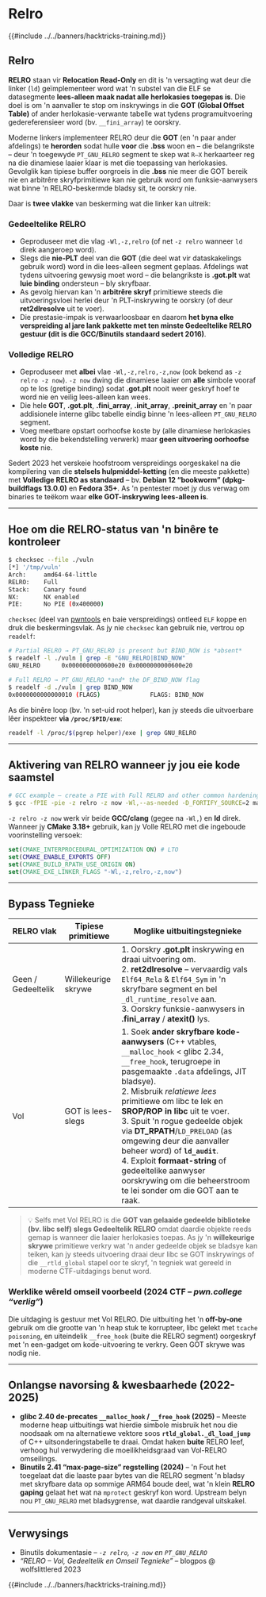 # Relro

{{#include ../../banners/hacktricks-training.md}}

## Relro

**RELRO** staan vir **Relocation Read-Only** en dit is 'n versagting wat deur die linker (`ld`) geïmplementeer word wat 'n substel van die ELF se datasegmente **lees-alleen maak nadat alle herlokasies toegepas is**. Die doel is om 'n aanvaller te stop om inskrywings in die **GOT (Global Offset Table)** of ander herlokasie-verwante tabelle wat tydens programuitvoering gedereferensieer word (bv. `__fini_array`) te oorskry.

Moderne linkers implementeer RELRO deur die **GOT** (en 'n paar ander afdelings) te **herorden** sodat hulle **voor** die **.bss** woon en – die belangrikste – deur 'n toegewyde `PT_GNU_RELRO` segment te skep wat `R–X` herkaarteer reg na die dinamiese laaier klaar is met die toepassing van herlokasies. Gevolglik kan tipiese buffer oorgroeis in die **.bss** nie meer die GOT bereik nie en arbitrêre skryfprimitiewe kan nie gebruik word om funksie-aanwysers wat binne 'n RELRO-beskermde bladsy sit, te oorskry nie.

Daar is **twee vlakke** van beskerming wat die linker kan uitreik:

### Gedeeltelike RELRO

* Geproduseer met die vlag `-Wl,-z,relro` (of net `-z relro` wanneer `ld` direk aangeroep word).
* Slegs die **nie-PLT** deel van die **GOT** (die deel wat vir dataskakelings gebruik word) word in die lees-alleen segment geplaas. Afdelings wat tydens uitvoering gewysig moet word – die belangrikste is **.got.plt** wat **luie binding** ondersteun – bly skryfbaar.
* As gevolg hiervan kan 'n **arbitrêre skryf** primitiewe steeds die uitvoeringsvloei herlei deur 'n PLT-inskrywing te oorskry (of deur **ret2dlresolve** uit te voer).
* Die prestasie-impak is verwaarloosbaar en daarom **het byna elke verspreiding al jare lank pakkette met ten minste Gedeeltelike RELRO gestuur (dit is die GCC/Binutils standaard sedert 2016)**.

### Volledige RELRO

* Geproduseer met **albei** vlae `-Wl,-z,relro,-z,now` (ook bekend as `-z relro -z now`). `-z now` dwing die dinamiese laaier om **alle** simbole vooraf op te los (gretige binding) sodat **.got.plt** nooit weer geskryf hoef te word nie en veilig lees-alleen kan wees.
* Die hele **GOT**, **.got.plt**, **.fini_array**, **.init_array**, **.preinit_array** en 'n paar addisionele interne glibc tabelle eindig binne 'n lees-alleen `PT_GNU_RELRO` segment.
* Voeg meetbare opstart oorhoofse koste by (alle dinamiese herlokasies word by die bekendstelling verwerk) maar **geen uitvoering oorhoofse koste** nie.

Sedert 2023 het verskeie hoofstroom verspreidings oorgeskakel na die kompilering van die **stelsels hulpmiddel-ketting** (en die meeste pakkette) met **Volledige RELRO as standaard** – bv. **Debian 12 “bookworm” (dpkg-buildflags 13.0.0)** en **Fedora 35+**. As 'n pentester moet jy dus verwag om binaries te teëkom waar **elke GOT-inskrywing lees-alleen is**.

---

## Hoe om die RELRO-status van 'n binêre te kontroleer
```bash
$ checksec --file ./vuln
[*] '/tmp/vuln'
Arch:     amd64-64-little
RELRO:    Full
Stack:    Canary found
NX:       NX enabled
PIE:      No PIE (0x400000)
```
`checksec` (deel van [pwntools](https://github.com/pwncollege/pwntools) en baie verspreidings) ontleed `ELF` koppe en druk die beskermingsvlak. As jy nie `checksec` kan gebruik nie, vertrou op `readelf`:
```bash
# Partial RELRO → PT_GNU_RELRO is present but BIND_NOW is *absent*
$ readelf -l ./vuln | grep -E "GNU_RELRO|BIND_NOW"
GNU_RELRO      0x0000000000600e20 0x0000000000600e20
```

```bash
# Full RELRO → PT_GNU_RELRO *and* the DF_BIND_NOW flag
$ readelf -d ./vuln | grep BIND_NOW
0x0000000000000010 (FLAGS)              FLAGS: BIND_NOW
```
As die binêre loop (bv. 'n set-uid root helper), kan jy steeds die uitvoerbare lêer inspekteer **via `/proc/$PID/exe`**:
```bash
readelf -l /proc/$(pgrep helper)/exe | grep GNU_RELRO
```
---

## Aktivering van RELRO wanneer jy jou eie kode saamstel
```bash
# GCC example – create a PIE with Full RELRO and other common hardenings
$ gcc -fPIE -pie -z relro -z now -Wl,--as-needed -D_FORTIFY_SOURCE=2 main.c -o secure
```
`-z relro -z now` werk vir beide **GCC/clang** (gegee na `-Wl,`) en **ld** direk. Wanneer jy **CMake 3.18+** gebruik, kan jy Volle RELRO met die ingeboude voorinstelling versoek:
```cmake
set(CMAKE_INTERPROCEDURAL_OPTIMIZATION ON) # LTO
set(CMAKE_ENABLE_EXPORTS OFF)
set(CMAKE_BUILD_RPATH_USE_ORIGIN ON)
set(CMAKE_EXE_LINKER_FLAGS "-Wl,-z,relro,-z,now")
```
---

## Bypass Tegnieke

| RELRO vlak | Tipiese primitiewe | Moglike uitbuitingstegnieke |
|-------------|-------------------|----------------------------------|
| Geen / Gedeeltelik | Willekeurige skrywe | 1. Oorskry **.got.plt** inskrywing en draai uitvoering om.<br>2. **ret2dlresolve** – vervaardig vals `Elf64_Rela` & `Elf64_Sym` in 'n skryfbare segment en bel `_dl_runtime_resolve` aan.<br>3. Oorskry funksie-aanwysers in **.fini_array** / **atexit()** lys. |
| Vol | GOT is lees-slegs | 1. Soek **ander skryfbare kode-aanwysers** (C++ vtables, `__malloc_hook` < glibc 2.34, `__free_hook`, terugroepe in pasgemaakte `.data` afdelings, JIT bladsye).<br>2. Misbruik *relatiewe lees* primitiewe om libc te lek en **SROP/ROP in libc** uit te voer.<br>3. Spuit 'n rogue gedeelde objek via **DT_RPATH**/`LD_PRELOAD` (as omgewing deur die aanvaller beheer word) of **`ld_audit`**.<br>4. Exploit **formaat-string** of gedeeltelike aanwyser oorskrywing om die beheerstroom te lei sonder om die GOT aan te raak. |

> 💡 Selfs met Vol RELRO is die **GOT van gelaaide gedeelde biblioteke (bv. libc self)** **slegs Gedeeltelik RELRO** omdat daardie objekte reeds gemap is wanneer die laaier herlokasies toepas. As jy 'n **willekeurige skrywe** primitiewe verkry wat 'n ander gedeelde objek se bladsye kan teiken, kan jy steeds uitvoering draai deur libc se GOT inskrywings of die `__rtld_global` stapel oor te skryf, 'n tegniek wat gereeld in moderne CTF-uitdagings benut word.

### Werklike wêreld omseil voorbeeld (2024 CTF – *pwn.college “verlig”*)

Die uitdaging is gestuur met Vol RELRO. Die uitbuiting het 'n **off-by-one** gebruik om die grootte van 'n heap stuk te korrupteer, libc gelekt met `tcache poisoning`, en uiteindelik `__free_hook` (buite die RELRO segment) oorgeskryf met 'n een-gadget om kode-uitvoering te verkry. Geen GOT skrywe was nodig nie.

---

## Onlangse navorsing & kwesbaarhede (2022-2025)

* **glibc 2.40 de-precates `__malloc_hook` / `__free_hook` (2025)** – Meeste moderne heap uitbuitings wat hierdie simbole misbruik het nou die noodsaak om na alternatiewe vektore soos **`rtld_global._dl_load_jump`** of C++ uitsonderingstabelle te draai. Omdat haken **buite** RELRO leef, verhoog hul verwydering die moeilikheidsgraad van Vol-RELRO omseilings.
* **Binutils 2.41 “max-page-size” regstelling (2024)** – 'n Fout het toegelaat dat die laaste paar bytes van die RELRO segment 'n bladsy met skryfbare data op sommige ARM64 boude deel, wat 'n klein **RELRO gaping** gelaat het wat na `mprotect` geskryf kon word. Upstream belyn nou `PT_GNU_RELRO` met bladsygrense, wat daardie randgeval uitskakel.

---

## Verwysings

* Binutils dokumentasie – *`-z relro`, `-z now` en `PT_GNU_RELRO`*
* *“RELRO – Vol, Gedeeltelik en Omseil Tegnieke”* – blogpos @ wolfslittlered 2023

{{#include ../../banners/hacktricks-training.md}}
